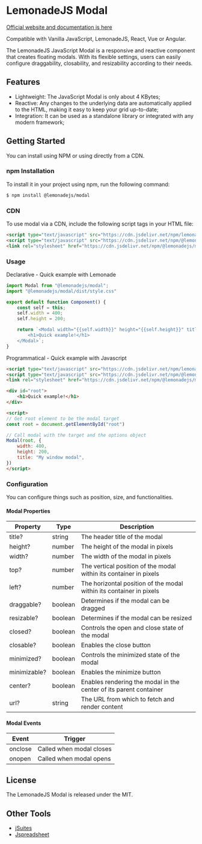 # LemonadeJS Modal

[Official website and documentation is here](https://lemonadejs.net/components/modal)

Compatible with Vanilla JavaScript, LemonadeJS, React, Vue or Angular.

The LemonadeJS JavaScript Modal is a responsive and reactive component that creates floating modals. With its flexible settings, users can easily configure draggability, closability, and resizability according to their needs.

## Features

-   Lightweight: The JavaScript Modal is only about 4 KBytes;
-   Reactive: Any changes to the underlying data are automatically applied to the HTML, making it easy to keep your grid up-to-date;
-   Integration: It can be used as a standalone library or integrated with any modern framework;

## Getting Started

You can install using NPM or using directly from a CDN.

### npm Installation

To install it in your project using npm, run the following command:

```bash
$ npm install @lemonadejs/modal
```

### CDN

To use modal via a CDN, include the following script tags in your HTML file:

```html
<script type="text/javascript" src="https://cdn.jsdelivr.net/npm/lemonadejs/dist/lemonade.min.js"></script>
<script type="text/javascript" src="https://cdn.jsdelivr.net/npm/@lemonadejs/modal/dist/index.min.js"></script>
<link rel="stylesheet" href="https://cdn.jsdelivr.net/npm/@lemonadejs/modal/dist/style.min.css" />
```

### Usage

Declarative - Quick example with Lemonade

```javascript
import Modal from "@lemonadejs/modal";
import "@lemonadejs/modal/dist/style.css"

export default function Component() {
    const self = this;
    self.width = 400;
    self.height = 200;

    return `<Modal width="{{self.width}}" height="{{self.height}}" title="My window modal">
        <h1>Quick example!</h1>
    </Modal>`;
}
```

Programmatical - Quick example with Javascript 

```html
<script type="text/javascript" src="https://cdn.jsdelivr.net/npm/lemonadejs/dist/lemonade.min.js"></script>
<script type="text/javascript" src="https://cdn.jsdelivr.net/npm/@lemonadejs/modal/dist/index.min.js"></script>
<link rel="stylesheet" href="https://cdn.jsdelivr.net/npm/@lemonadejs/modal/dist/style.min.css" />

<div id="root">
    <h1>Quick example!</h1>
</div>

<script>
// Get root element to be the modal target
const root = document.getElementById("root")

// Call modal with the target and the options object
Modal(root, {
    width: 400,
    height: 200,
    title: "My window modal",
})
</script>
```

### Configuration

You can configure things such as position, size, and functionalities.

#### Modal Properties

| Property | Type | Description |
| -------- | ---- | ----------- |
| title? | string | The header title of the modal |
| height? | number | The height of the modal in pixels |
| width? | number | The width of the modal in pixels |
| top? | number | The vertical position of the modal within its container in pixels |
| left? | number | The horizontal position of the modal within its container in pixels |
| draggable? | boolean | Determines if the modal can be dragged |
| resizable? | boolean | Determines if the modal can be resized |
| closed? | boolean | Controls the open and close state of the modal |
| closable? | boolean | Enables the close button |
| minimized? | boolean | Controls the minimized state of the modal |
| minimizable? | boolean | Enables the minimize button |
| center? | boolean | Enables rendering the modal in the center of its parent container |
| url? | string | The URL from which to fetch and render content |

#### Modal Events

| Event | Trigger |
| ----- | ------- |
| onclose | Called when modal closes |
| onopen | Called when modal opens |

## License

The LemonadeJS Modal is released under the MIT.

## Other Tools

-   [jSuites](https://jsuites.net/v4/)
-   [Jspreadsheet](https://jspreadsheet.com)
